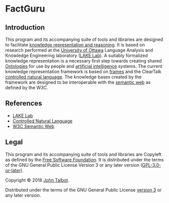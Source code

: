 # FactGuru
## Introduction

This program and its accompanying suite of tools and libraries are designed to facilitate [knowledge representation and reasoning](https://en.wikipedia.org/wiki/Knowledge_representation_and_reasoning).
It is based on research performed at the [University of Ottawa](https://www.uottawa.ca/en) Language Analysis and Knowledge Engineering laboratory ([LAKE Lab](http://www.site.uottawa.ca/~tcl/factguru1)).
A suitably formalized knowledge representation is a necessary first step towards creating shared [Ontologies](https://en.wikipedia.org/wiki/Ontology) for use by people and [artificial intelligence](https://en.wikipedia.org/wiki/Artificial_intelligence) systems.
The current knowledge representation framework is based on [frames](https://en.wikipedia.org/wiki/Frame_(artificial_intelligence)) 
and the ClearTalk [controlled natural language](https://en.wikipedia.org/wiki/Controlled_natural_language).
The knowledge bases created by the framework are designed to be interoperable with the [semantic web](https://www.w3.org/standards/semanticweb) as defined by the W3C.

## References

- [LAKE Lab](http://www.site.uottawa.ca/~tcl/factguru1)
- [Controlled Natural Language](https://en.wikipedia.org/wiki/Controlled_natural_language)
- [W3C Semantic Web](https://www.w3.org/standards/semanticweb)

## Legal

This program and its accompanying suite of tools and libraries are Copyleft as defined by the [Free Software Foundation](https://www.fsf.org).
It is distributed under the terms of the GNU General Public License Version 3 or any later version ([GPL-3.0-or-later](http://www.gnu.org/licenses/licenses.html)).

Copyright &copy; 2018 [John Talbot](https://www.linkedin.com/in/john-talbot-factguru/).

Distributed under the terms of the GNU General Public License [version 3](http://www.gnu.org/licenses/licenses.html) or any later version.
